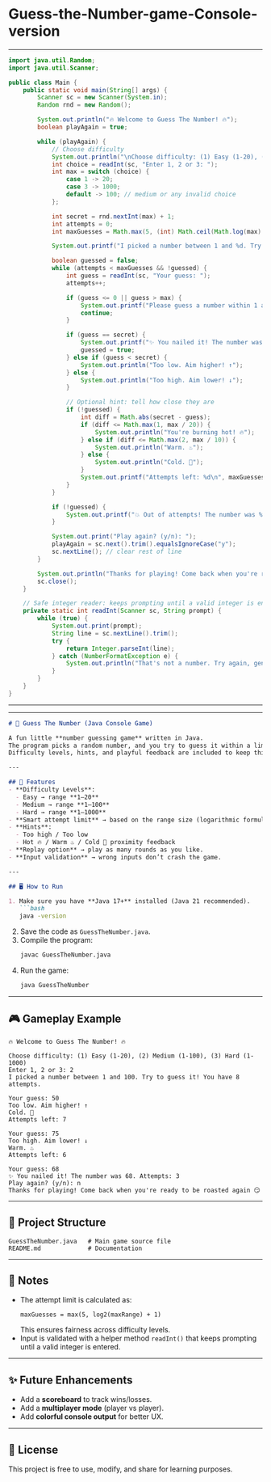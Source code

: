 # Guess-the-Number-game-Console-version
---
```java
import java.util.Random;
import java.util.Scanner;

public class Main {
    public static void main(String[] args) {
        Scanner sc = new Scanner(System.in);
        Random rnd = new Random();

        System.out.println("🔥 Welcome to Guess The Number! 🔥");
        boolean playAgain = true;

        while (playAgain) {
            // Choose difficulty
            System.out.println("\nChoose difficulty: (1) Easy (1-20), (2) Medium (1-100), (3) Hard (1-1000)");
            int choice = readInt(sc, "Enter 1, 2 or 3: ");
            int max = switch (choice) {
                case 1 -> 20;
                case 3 -> 1000;
                default -> 100; // medium or any invalid choice
            };

            int secret = rnd.nextInt(max) + 1;
            int attempts = 0;
            int maxGuesses = Math.max(5, (int) Math.ceil(Math.log(max) / Math.log(2)) + 1); // suggested limit

            System.out.printf("I picked a number between 1 and %d. Try to guess it! You have %d attempts.\n", max, maxGuesses);

            boolean guessed = false;
            while (attempts < maxGuesses && !guessed) {
                int guess = readInt(sc, "Your guess: ");
                attempts++;

                if (guess <= 0 || guess > max) {
                    System.out.printf("Please guess a number within 1 and %d. Attempt wasted!\n", max);
                    continue;
                }

                if (guess == secret) {
                    System.out.printf("✨ You nailed it! The number was %d. Attempts: %d\n", secret, attempts);
                    guessed = true;
                } else if (guess < secret) {
                    System.out.println("Too low. Aim higher! ↑");
                } else {
                    System.out.println("Too high. Aim lower! ↓");
                }

                // Optional hint: tell how close they are
                if (!guessed) {
                    int diff = Math.abs(secret - guess);
                    if (diff <= Math.max(1, max / 20)) {
                        System.out.println("You're burning hot! 🔥");
                    } else if (diff <= Math.max(2, max / 10)) {
                        System.out.println("Warm. ♨️");
                    } else {
                        System.out.println("Cold. 🥶");
                    }
                    System.out.printf("Attempts left: %d\n", maxGuesses - attempts);
                }
            }

            if (!guessed) {
                System.out.printf("💥 Out of attempts! The number was %d. Better luck next time.\n", secret);
            }

            System.out.print("Play again? (y/n): ");
            playAgain = sc.next().trim().equalsIgnoreCase("y");
            sc.nextLine(); // clear rest of line
        }

        System.out.println("Thanks for playing! Come back when you're ready to be roasted again 😏");
        sc.close();
    }

    // Safe integer reader: keeps prompting until a valid integer is entered
    private static int readInt(Scanner sc, String prompt) {
        while (true) {
            System.out.print(prompt);
            String line = sc.nextLine().trim();
            try {
                return Integer.parseInt(line);
            } catch (NumberFormatException e) {
                System.out.println("That's not a number. Try again, genius. 💀");
            }
        }
    }
}
```
---

---

```markdown
# 🎲 Guess The Number (Java Console Game)

A fun little **number guessing game** written in Java.  
The program picks a random number, and you try to guess it within a limited number of attempts.  
Difficulty levels, hints, and playful feedback are included to keep things interesting. 🔥

---

## 🚀 Features
- **Difficulty Levels**:
  - Easy → range **1–20**
  - Medium → range **1–100**
  - Hard → range **1–1000**
- **Smart attempt limit** → based on the range size (logarithmic formula).
- **Hints**:
  - Too high / Too low
  - Hot 🔥 / Warm ♨️ / Cold 🥶 proximity feedback
- **Replay option** → play as many rounds as you like.
- **Input validation** → wrong inputs don’t crash the game.

---

## 🖥️ How to Run

1. Make sure you have **Java 17+** installed (Java 21 recommended).
   ```bash
   java -version
   ```
2. Save the code as `GuessTheNumber.java`.
3. Compile the program:
   ```bash
   javac GuessTheNumber.java
   ```
4. Run the game:
   ```bash
   java GuessTheNumber
   ```

---

## 🎮 Gameplay Example

```
🔥 Welcome to Guess The Number! 🔥

Choose difficulty: (1) Easy (1-20), (2) Medium (1-100), (3) Hard (1-1000)
Enter 1, 2 or 3: 2
I picked a number between 1 and 100. Try to guess it! You have 8 attempts.

Your guess: 50
Too low. Aim higher! ↑
Cold. 🥶
Attempts left: 7

Your guess: 75
Too high. Aim lower! ↓
Warm. ♨️
Attempts left: 6

Your guess: 68
✨ You nailed it! The number was 68. Attempts: 3
Play again? (y/n): n
Thanks for playing! Come back when you're ready to be roasted again 😏
```

---

## 📂 Project Structure
```
GuessTheNumber.java   # Main game source file
README.md             # Documentation
```

---

## 🧠 Notes
- The attempt limit is calculated as:
  ```
  maxGuesses = max(5, log2(maxRange) + 1)
  ```
  This ensures fairness across difficulty levels.
- Input is validated with a helper method `readInt()` that keeps prompting until a valid integer is entered.

---

## ✨ Future Enhancements
- Add a **scoreboard** to track wins/losses.
- Add a **multiplayer mode** (player vs player).
- Add **colorful console output** for better UX.

---

## 📜 License
This project is free to use, modify, and share for learning purposes.
```

